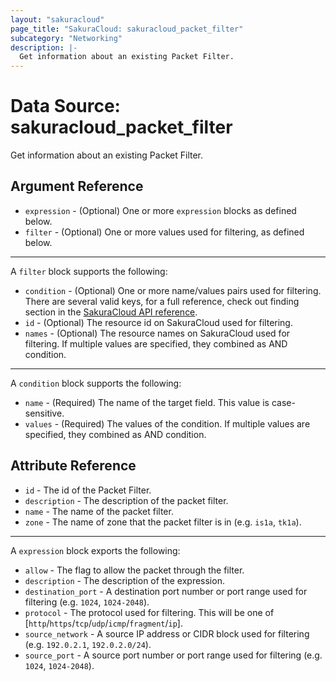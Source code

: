 ```yaml
---
layout: "sakuracloud"
page_title: "SakuraCloud: sakuracloud_packet_filter"
subcategory: "Networking"
description: |-
  Get information about an existing Packet Filter.
---
```


# Data Source: sakuracloud_packet_filter

Get information about an existing Packet Filter.

## Argument Reference

* `expression` - (Optional) One or more `expression` blocks as defined below.
* `filter` - (Optional) One or more values used for filtering, as defined below.


---

A `filter` block supports the following:

* `condition` - (Optional) One or more name/values pairs used for filtering. There are several valid keys, for a full reference, check out finding section in the [SakuraCloud API reference](https://developer.sakura.ad.jp/cloud/api/1.1/).
* `id` - (Optional) The resource id on SakuraCloud used for filtering.
* `names` - (Optional) The resource names on SakuraCloud used for filtering. If multiple values ​​are specified, they combined as AND condition.

---

A `condition` block supports the following:

* `name` - (Required) The name of the target field. This value is case-sensitive.
* `values` - (Required) The values of the condition. If multiple values ​​are specified, they combined as AND condition.


## Attribute Reference

* `id` - The id of the Packet Filter.
* `description` - The description of the packet filter.
* `name` - The name of the packet filter.
* `zone` - The name of zone that the packet filter is in (e.g. `is1a`, `tk1a`).


---

A `expression` block exports the following:

* `allow` - The flag to allow the packet through the filter.
* `description` - The description of the expression.
* `destination_port` - A destination port number or port range used for filtering (e.g. `1024`, `1024-2048`).
* `protocol` - The protocol used for filtering. This will be one of [`http`/`https`/`tcp`/`udp`/`icmp`/`fragment`/`ip`].
* `source_network` - A source IP address or CIDR block used for filtering (e.g. `192.0.2.1`, `192.0.2.0/24`).
* `source_port` - A source port number or port range used for filtering (e.g. `1024`, `1024-2048`).



